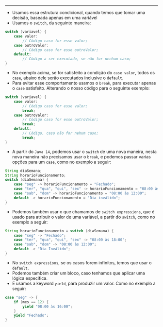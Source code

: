___
- Usamos essa estrutura condicional, quando temos que tomar uma decisão, baseada apenas em uma variável
-  Usamos o `switch`, da seguinte maneira:
```java
switch (variavel) {
	case valor:
		// Código caso for esse valor;
	case outroValor:
		// Código caso for esse outroValor;
	default:
		// Código a ser executado, se não for nenhum caso;
}
``` 
- No exemplo acima, se for satisfeito a condição do `case valor`, todos os `case`, abaixo dele serão executados inclusive o `default`.
- Para evitar esse comportamento usamos o `break`, para executar apenas o `case` satisfeito. Alterando o nosso código para o seguinte exemplo:
```java
switch (variavel) {
	case valor:
		// Código caso for esse valor;
		break;
	case outroValor:
		// Código caso for esse outroValor;
		break;
	default:
		// Código, caso não for nehum caso;
		break;
}
```
- A partir do `Java 14`, podemos usar o `switch` de uma nova maneira, nesta nova maneira não precisamos usar o `break`, e podemos passar varias opções para um `case`, como no exemplo a seguir:
```java
String diaSemana;
String horarioFuncionamento;
switch (diaSemana) {
	case "seg" -> horarioFuncionamento = "Fechado";
	case "ter", "qua", "qui", "sex" -> horarioFuncionamento = "08:00 às 18:00";
	case "sab", "dom" -> horarioFuncionamento = "08:00 às 12:00";
	default -> horarioFuncionamento = "Dia inválido";
}
```
- Podemos também usar o que chamamos de `switch expressions`, que é usado para atribuir o valor de uma variável, a partir do `switch`, como no exemplo a seguir:
```java
String horarioFuncionamento = switch (diaSemana) {
	case "seg" -> "Fechado";
	case "ter", "qua", "qui", "sex" -> "08:00 às 18:00";
	case "sab", "dom" -> "08:00 às 12:00";
	default -> "Dia Inválido";
}
```
- No `switch expressions`, se os casos forem infinitos, temos que usar o `default`.
- Podemos também criar um bloco, caso tenhamos que aplicar uma lógica especifica.
- E usamos a keyword `yield`, para produzir um valor. Como no exemplo a seguir:
```java
case "seg" -> {
	if (mes == 12) {
		yield "08:00 às 16:00";
	}
	yield "Fechado";
}
```